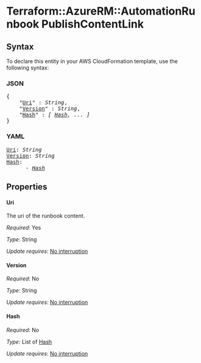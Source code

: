 # Terraform::AzureRM::AutomationRunbook PublishContentLink

## Syntax

To declare this entity in your AWS CloudFormation template, use the following syntax:

### JSON

<pre>
{
    "<a href="#uri" title="Uri">Uri</a>" : <i>String</i>,
    "<a href="#version" title="Version">Version</a>" : <i>String</i>,
    "<a href="#hash" title="Hash">Hash</a>" : <i>[ <a href="publishcontentlink-hash.md">Hash</a>, ... ]</i>
}
</pre>

### YAML

<pre>
<a href="#uri" title="Uri">Uri</a>: <i>String</i>
<a href="#version" title="Version">Version</a>: <i>String</i>
<a href="#hash" title="Hash">Hash</a>: <i>
      - <a href="publishcontentlink-hash.md">Hash</a></i>
</pre>

## Properties

#### Uri

The uri of the runbook content.

_Required_: Yes

_Type_: String

_Update requires_: [No interruption](https://docs.aws.amazon.com/AWSCloudFormation/latest/UserGuide/using-cfn-updating-stacks-update-behaviors.html#update-no-interrupt)

#### Version

_Required_: No

_Type_: String

_Update requires_: [No interruption](https://docs.aws.amazon.com/AWSCloudFormation/latest/UserGuide/using-cfn-updating-stacks-update-behaviors.html#update-no-interrupt)

#### Hash

_Required_: No

_Type_: List of <a href="publishcontentlink-hash.md">Hash</a>

_Update requires_: [No interruption](https://docs.aws.amazon.com/AWSCloudFormation/latest/UserGuide/using-cfn-updating-stacks-update-behaviors.html#update-no-interrupt)

